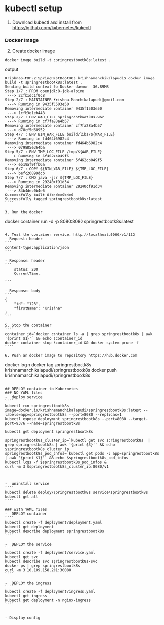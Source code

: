 # kubectl setup

1. Download kubectl and install from https://github.com/kubernetes/kubectl


### Docker image 
2. Create docker image
`````
docker image build -t springrestbootk8s:latest .
`````

output
`````
Krishnas-MBP-2:SpringRestBootK8s krishnamanchikalapudi$ docker image build -t springrestbootk8s:latest .
Sending build context to Docker daemon  36.89MB
Step 1/7 : FROM openjdk:8-jdk-alpine
 ---> 2cfb1dc1f0c8
Step 2/7 : MAINTAINER Krishna.Manchikalapudi@gmail.com
 ---> Running in 9435f1503e50
Removing intermediate container 9435f1503e50
 ---> 1cfb3e1eb448
Step 3/7 : ENV WAR_FILE springrestbootk8s.war
 ---> Running in cf7fa28a4b57
Removing intermediate container cf7fa28a4b57
 ---> d78cf5d68952
Step 4/7 : ENV BIN_WAR_FILE build/libs/${WAR_FILE}
 ---> Running in fd464b6982c4
Removing intermediate container fd464b6982c4
 ---> 079885e364ba
Step 5/7 : ENV TMP_LOC_FILE /tmp/${WAR_FILE}
 ---> Running in 5f462cb049f5
Removing intermediate container 5f462cb049f5
 ---> e519af9ffb6a
Step 6/7 : COPY ${BIN_WAR_FILE} ${TMP_LOC_FILE}
 ---> befc26899dcb
Step 7/7 : CMD java -jar ${TMP_LOC_FILE}
 ---> Running in 29240cf91d34
Removing intermediate container 29240cf91d34
 ---> 84b4dec0b4e6
Successfully built 84b4dec0b4e6
Successfully tagged springrestbootk8s:latest
````

3. Run the docker
`````
docker container run -d -p 8080:8080 springrestbootk8s:latest
`````

4. Test the container service: http://localhost:8080/v1/123
- Request: header
```
content-type:application/json
```

- Response: header
```
	status: 200
	CurrentTime:

```

- Response: body
```
{
    "id": "123",
    "firstName": "Krishna"
}
```

5. Stop the container
````
container_id=`docker container ls -a | grep springrestbootk8s | awk '{print $1}'` && echo $container_id
docker container stop $container_id && docker system prune -f
````

6. Push an docker image to repository https://hub.docker.com
`````
docker login
docker tag springrestbootk8s krishnamanchikalapudi/springrestbootk8s
docker push krishnamanchikalapudi/springrestbootk8s
`````

## DEPLOY container to Kubernetes
### NO YAML files
-  deploy service
````
kubectl run springrestbootk8s --image=docker.io/krishnamanchikalapudi/springrestbootk8s:latest --labels=app=springrestbootk8s --port=8080 --replicas=1
kubectl expose deployment springrestbootk8s --port=8080 --target-port=9376 --name=springrestbootk8s

kubectl get deployment springrestbootk8s

springrestbootk8s_cluster_ip=`kubectl get svc springrestbootk8s  | grep springrestbootk8s | awk '{print $3}'` && echo $springrestbootk8s_cluster_ip
springrestbootk8s_pod_infos=`kubectl get pods -l app=springrestbootk8s | awk '{print $1}'` && echo $springrestbootk8s_pod_infos
kubectl logs -f $springrestbootk8s_pod_infos & 
curl -m 3 $springrestbootk8s_cluster_ip:8080/v1
````


-  uninstall service
````
kubectl delete deploy/springrestbootk8s service/springrestbootk8s
kubectl get all
````

### with YAML files 
-  DEPLOY container
````
kubectl create -f deployment/deployment.yaml 
kubectl get deployment
kubectl describe deployment springrestbootk8s
````

-  DEPLOY the service
````
kubectl create -f deployment/service.yaml
kubectl get svc
kubectl describe svc springrestbootk8s-svc
docker ps | grep springrestbootk8s
curl -m 3 10.109.158.201:30080
````

-  DEPLOY the ingress
````
kubectl create -f deployment/ingress.yaml
kubectl get ingress
kubectl get deployment -n nginx-ingress
````


- Display config

